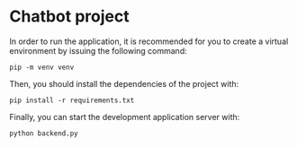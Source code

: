 # Chatbot project

In order to run the application, it is recommended for you to create a virtual environment by issuing the following command:

```pip -m venv venv```

Then, you should install the dependencies of the project with:

```pip install -r requirements.txt```

Finally, you can start the development application server with:

```python backend.py```
